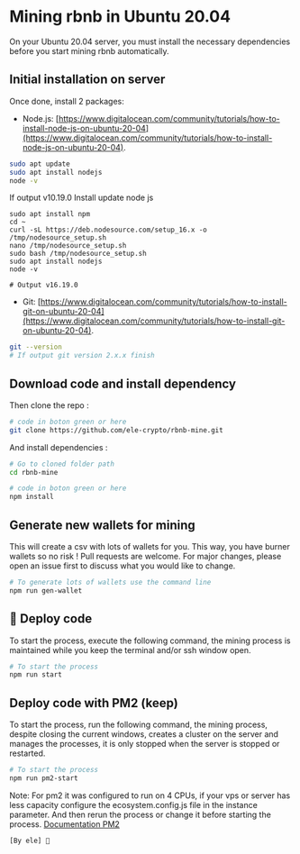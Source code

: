 # Mining rbnb in Ubuntu 20.04

On your Ubuntu 20.04 server, you must install the necessary dependencies before you start mining rbnb automatically.

## Initial installation on server

Once done, install 2 packages:
- Node.js: [https://www.digitalocean.com/community/tutorials/how-to-install-node-js-on-ubuntu-20-04](https://www.digitalocean.com/community/tutorials/how-to-install-node-js-on-ubuntu-20-04).

```bash
sudo apt update
sudo apt install nodejs
node -v
```

If output v10.19.0
Install update node js 

```text
sudo apt install npm
cd ~
curl -sL https://deb.nodesource.com/setup_16.x -o /tmp/nodesource_setup.sh
nano /tmp/nodesource_setup.sh
sudo bash /tmp/nodesource_setup.sh
sudo apt install nodejs
node -v

# Output v16.19.0
```

- Git: [https://www.digitalocean.com/community/tutorials/how-to-install-git-on-ubuntu-20-04](https://www.digitalocean.com/community/tutorials/how-to-install-git-on-ubuntu-20-04).

```bash
git --version
# If output git version 2.x.x finish

```

## Download code and install dependency

Then clone the repo :  

```bash
# code in boton green or here
git clone https://github.com/ele-crypto/rbnb-mine.git
```

And install dependencies :

```bash
# Go to cloned folder path
cd rbnb-mine

# code in boton green or here
npm install
```

## Generate new wallets for mining

This will create a csv with lots of wallets for you.
This way, you have burner wallets so no risk !
Pull requests are welcome. For major changes, please open an issue first
to discuss what you would like to change.

```bash
# To generate lots of wallets use the command line
npm run gen-wallet
```

## 🚀 Deploy code 
To start the process, execute the following command, the mining process is maintained while you keep the terminal and/or ssh window open.

```bash
# To start the process
npm run start
```

## Deploy code with PM2 (keep)
To start the process, run the following command, the mining process, despite closing the current windows, creates a cluster on the server and manages the processes, it is only stopped when the server is stopped or restarted.

```bash
# To start the process
npm run pm2-start
```

Note: For pm2 it was configured to run on 4 CPUs, if your vps or server has less capacity configure the ecosystem.config.js file in the instance parameter. And then rerun the process or change it before starting the process. [Documentation PM2](https://pm2.keymetrics.io/docs/usage/quick-start/) 

```bash
[By ele] 🚀
```
